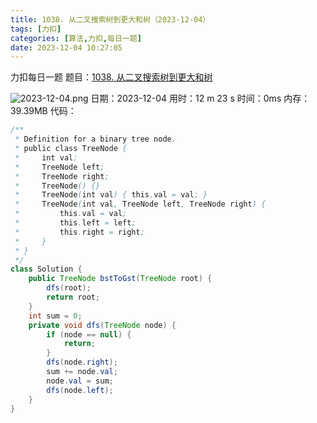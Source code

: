```yaml
---
title: 1038. 从二叉搜索树到更大和树（2023-12-04）
tags: [力扣]
categories: [算法,力扣,每日一题]
date: 2023-12-04 10:27:05
---
```

力扣每日一题
题目：[1038. 从二叉搜索树到更大和树](https://leetcode.cn/problems/binary-search-tree-to-greater-sum-tree/description/)

![2023-12-04.png](https://img.huangge1199.cn/halo/2023-12-04.png)
日期：2023-12-04
用时：12 m 23 s
时间：0ms
内存：39.39MB
代码：
```java
/**
 * Definition for a binary tree node.
 * public class TreeNode {
 *     int val;
 *     TreeNode left;
 *     TreeNode right;
 *     TreeNode() {}
 *     TreeNode(int val) { this.val = val; }
 *     TreeNode(int val, TreeNode left, TreeNode right) {
 *         this.val = val;
 *         this.left = left;
 *         this.right = right;
 *     }
 * }
 */
class Solution {
    public TreeNode bstToGst(TreeNode root) {
        dfs(root);
        return root;
    }
    int sum = 0;
    private void dfs(TreeNode node) {
        if (node == null) {
            return;
        }
        dfs(node.right);
        sum += node.val;
        node.val = sum;
        dfs(node.left);
    }
}
```